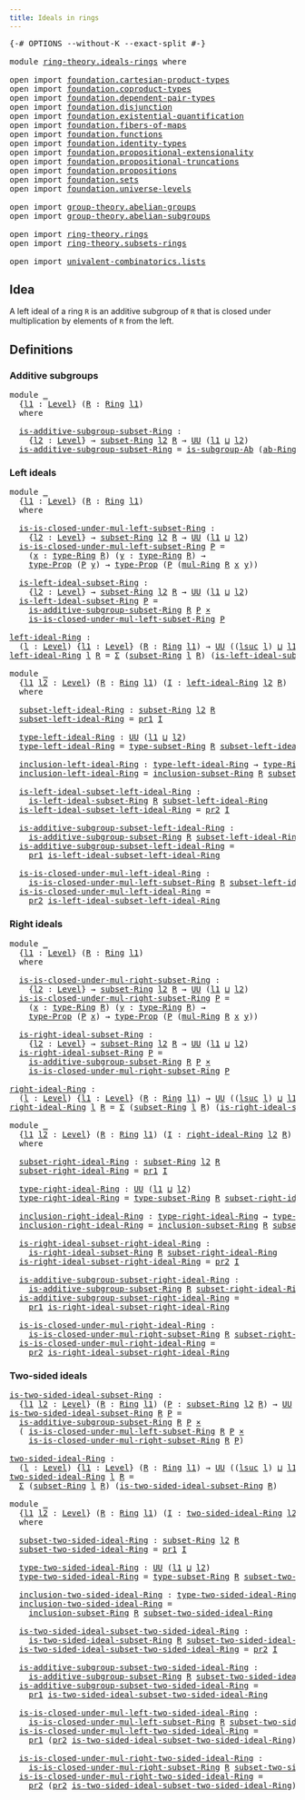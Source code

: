 ```yaml
---
title: Ideals in rings
---
```


<pre class="Agda"><a id="41" class="Symbol">{-#</a> <a id="45" class="Keyword">OPTIONS</a> <a id="53" class="Pragma">--without-K</a> <a id="65" class="Pragma">--exact-split</a> <a id="79" class="Symbol">#-}</a>

<a id="84" class="Keyword">module</a> <a id="91" href="ring-theory.ideals-rings.html" class="Module">ring-theory.ideals-rings</a> <a id="116" class="Keyword">where</a>

<a id="123" class="Keyword">open</a> <a id="128" class="Keyword">import</a> <a id="135" href="foundation.cartesian-product-types.html" class="Module">foundation.cartesian-product-types</a>
<a id="170" class="Keyword">open</a> <a id="175" class="Keyword">import</a> <a id="182" href="foundation.coproduct-types.html" class="Module">foundation.coproduct-types</a>
<a id="209" class="Keyword">open</a> <a id="214" class="Keyword">import</a> <a id="221" href="foundation.dependent-pair-types.html" class="Module">foundation.dependent-pair-types</a>
<a id="253" class="Keyword">open</a> <a id="258" class="Keyword">import</a> <a id="265" href="foundation.disjunction.html" class="Module">foundation.disjunction</a>
<a id="288" class="Keyword">open</a> <a id="293" class="Keyword">import</a> <a id="300" href="foundation.existential-quantification.html" class="Module">foundation.existential-quantification</a>
<a id="338" class="Keyword">open</a> <a id="343" class="Keyword">import</a> <a id="350" href="foundation.fibers-of-maps.html" class="Module">foundation.fibers-of-maps</a>
<a id="376" class="Keyword">open</a> <a id="381" class="Keyword">import</a> <a id="388" href="foundation.functions.html" class="Module">foundation.functions</a>
<a id="409" class="Keyword">open</a> <a id="414" class="Keyword">import</a> <a id="421" href="foundation.identity-types.html" class="Module">foundation.identity-types</a>
<a id="447" class="Keyword">open</a> <a id="452" class="Keyword">import</a> <a id="459" href="foundation.propositional-extensionality.html" class="Module">foundation.propositional-extensionality</a>
<a id="499" class="Keyword">open</a> <a id="504" class="Keyword">import</a> <a id="511" href="foundation.propositional-truncations.html" class="Module">foundation.propositional-truncations</a>
<a id="548" class="Keyword">open</a> <a id="553" class="Keyword">import</a> <a id="560" href="foundation.propositions.html" class="Module">foundation.propositions</a>
<a id="584" class="Keyword">open</a> <a id="589" class="Keyword">import</a> <a id="596" href="foundation.sets.html" class="Module">foundation.sets</a>
<a id="612" class="Keyword">open</a> <a id="617" class="Keyword">import</a> <a id="624" href="foundation.universe-levels.html" class="Module">foundation.universe-levels</a>

<a id="652" class="Keyword">open</a> <a id="657" class="Keyword">import</a> <a id="664" href="group-theory.abelian-groups.html" class="Module">group-theory.abelian-groups</a>
<a id="692" class="Keyword">open</a> <a id="697" class="Keyword">import</a> <a id="704" href="group-theory.abelian-subgroups.html" class="Module">group-theory.abelian-subgroups</a>

<a id="736" class="Keyword">open</a> <a id="741" class="Keyword">import</a> <a id="748" href="ring-theory.rings.html" class="Module">ring-theory.rings</a>
<a id="766" class="Keyword">open</a> <a id="771" class="Keyword">import</a> <a id="778" href="ring-theory.subsets-rings.html" class="Module">ring-theory.subsets-rings</a>

<a id="805" class="Keyword">open</a> <a id="810" class="Keyword">import</a> <a id="817" href="univalent-combinatorics.lists.html" class="Module">univalent-combinatorics.lists</a>
</pre>
## Idea

A left ideal of a ring `R` is an additive subgroup of `R` that is closed under multiplication by elements of `R` from the left.

## Definitions

### Additive subgroups

<pre class="Agda"><a id="1038" class="Keyword">module</a> <a id="1045" href="ring-theory.ideals-rings.html#1045" class="Module">_</a>
  <a id="1049" class="Symbol">{</a><a id="1050" href="ring-theory.ideals-rings.html#1050" class="Bound">l1</a> <a id="1053" class="Symbol">:</a> <a id="1055" href="Agda.Primitive.html#597" class="Postulate">Level</a><a id="1060" class="Symbol">}</a> <a id="1062" class="Symbol">(</a><a id="1063" href="ring-theory.ideals-rings.html#1063" class="Bound">R</a> <a id="1065" class="Symbol">:</a> <a id="1067" href="ring-theory.rings.html#2458" class="Function">Ring</a> <a id="1072" href="ring-theory.ideals-rings.html#1050" class="Bound">l1</a><a id="1074" class="Symbol">)</a>
  <a id="1078" class="Keyword">where</a>
  
  <a id="1089" href="ring-theory.ideals-rings.html#1089" class="Function">is-additive-subgroup-subset-Ring</a> <a id="1122" class="Symbol">:</a>
    <a id="1128" class="Symbol">{</a><a id="1129" href="ring-theory.ideals-rings.html#1129" class="Bound">l2</a> <a id="1132" class="Symbol">:</a> <a id="1134" href="Agda.Primitive.html#597" class="Postulate">Level</a><a id="1139" class="Symbol">}</a> <a id="1141" class="Symbol">→</a> <a id="1143" href="ring-theory.subsets-rings.html#597" class="Function">subset-Ring</a> <a id="1155" href="ring-theory.ideals-rings.html#1129" class="Bound">l2</a> <a id="1158" href="ring-theory.ideals-rings.html#1063" class="Bound">R</a> <a id="1160" class="Symbol">→</a> <a id="1162" href="foundation-core.universe-levels.html#222" class="Primitive">UU</a> <a id="1165" class="Symbol">(</a><a id="1166" href="ring-theory.ideals-rings.html#1050" class="Bound">l1</a> <a id="1169" href="Agda.Primitive.html#810" class="Primitive Operator">⊔</a> <a id="1171" href="ring-theory.ideals-rings.html#1129" class="Bound">l2</a><a id="1173" class="Symbol">)</a>
  <a id="1177" href="ring-theory.ideals-rings.html#1089" class="Function">is-additive-subgroup-subset-Ring</a> <a id="1210" class="Symbol">=</a> <a id="1212" href="group-theory.abelian-subgroups.html#3419" class="Function">is-subgroup-Ab</a> <a id="1227" class="Symbol">(</a><a id="1228" href="ring-theory.rings.html#2572" class="Function">ab-Ring</a> <a id="1236" href="ring-theory.ideals-rings.html#1063" class="Bound">R</a><a id="1237" class="Symbol">)</a>
</pre>
### Left ideals

<pre class="Agda"><a id="1269" class="Keyword">module</a> <a id="1276" href="ring-theory.ideals-rings.html#1276" class="Module">_</a>
  <a id="1280" class="Symbol">{</a><a id="1281" href="ring-theory.ideals-rings.html#1281" class="Bound">l1</a> <a id="1284" class="Symbol">:</a> <a id="1286" href="Agda.Primitive.html#597" class="Postulate">Level</a><a id="1291" class="Symbol">}</a> <a id="1293" class="Symbol">(</a><a id="1294" href="ring-theory.ideals-rings.html#1294" class="Bound">R</a> <a id="1296" class="Symbol">:</a> <a id="1298" href="ring-theory.rings.html#2458" class="Function">Ring</a> <a id="1303" href="ring-theory.ideals-rings.html#1281" class="Bound">l1</a><a id="1305" class="Symbol">)</a>
  <a id="1309" class="Keyword">where</a>
  
  <a id="1320" href="ring-theory.ideals-rings.html#1320" class="Function">is-is-closed-under-mul-left-subset-Ring</a> <a id="1360" class="Symbol">:</a>
    <a id="1366" class="Symbol">{</a><a id="1367" href="ring-theory.ideals-rings.html#1367" class="Bound">l2</a> <a id="1370" class="Symbol">:</a> <a id="1372" href="Agda.Primitive.html#597" class="Postulate">Level</a><a id="1377" class="Symbol">}</a> <a id="1379" class="Symbol">→</a> <a id="1381" href="ring-theory.subsets-rings.html#597" class="Function">subset-Ring</a> <a id="1393" href="ring-theory.ideals-rings.html#1367" class="Bound">l2</a> <a id="1396" href="ring-theory.ideals-rings.html#1294" class="Bound">R</a> <a id="1398" class="Symbol">→</a> <a id="1400" href="foundation-core.universe-levels.html#222" class="Primitive">UU</a> <a id="1403" class="Symbol">(</a><a id="1404" href="ring-theory.ideals-rings.html#1281" class="Bound">l1</a> <a id="1407" href="Agda.Primitive.html#810" class="Primitive Operator">⊔</a> <a id="1409" href="ring-theory.ideals-rings.html#1367" class="Bound">l2</a><a id="1411" class="Symbol">)</a>
  <a id="1415" href="ring-theory.ideals-rings.html#1320" class="Function">is-is-closed-under-mul-left-subset-Ring</a> <a id="1455" href="ring-theory.ideals-rings.html#1455" class="Bound">P</a> <a id="1457" class="Symbol">=</a>
    <a id="1463" class="Symbol">(</a><a id="1464" href="ring-theory.ideals-rings.html#1464" class="Bound">x</a> <a id="1466" class="Symbol">:</a> <a id="1468" href="ring-theory.rings.html#2715" class="Function">type-Ring</a> <a id="1478" href="ring-theory.ideals-rings.html#1294" class="Bound">R</a><a id="1479" class="Symbol">)</a> <a id="1481" class="Symbol">(</a><a id="1482" href="ring-theory.ideals-rings.html#1482" class="Bound">y</a> <a id="1484" class="Symbol">:</a> <a id="1486" href="ring-theory.rings.html#2715" class="Function">type-Ring</a> <a id="1496" href="ring-theory.ideals-rings.html#1294" class="Bound">R</a><a id="1497" class="Symbol">)</a> <a id="1499" class="Symbol">→</a>
    <a id="1505" href="foundation-core.propositions.html#1424" class="Function">type-Prop</a> <a id="1515" class="Symbol">(</a><a id="1516" href="ring-theory.ideals-rings.html#1455" class="Bound">P</a> <a id="1518" href="ring-theory.ideals-rings.html#1482" class="Bound">y</a><a id="1519" class="Symbol">)</a> <a id="1521" class="Symbol">→</a> <a id="1523" href="foundation-core.propositions.html#1424" class="Function">type-Prop</a> <a id="1533" class="Symbol">(</a><a id="1534" href="ring-theory.ideals-rings.html#1455" class="Bound">P</a> <a id="1536" class="Symbol">(</a><a id="1537" href="ring-theory.rings.html#6433" class="Function">mul-Ring</a> <a id="1546" href="ring-theory.ideals-rings.html#1294" class="Bound">R</a> <a id="1548" href="ring-theory.ideals-rings.html#1464" class="Bound">x</a> <a id="1550" href="ring-theory.ideals-rings.html#1482" class="Bound">y</a><a id="1551" class="Symbol">))</a>
  
  <a id="1559" href="ring-theory.ideals-rings.html#1559" class="Function">is-left-ideal-subset-Ring</a> <a id="1585" class="Symbol">:</a>
    <a id="1591" class="Symbol">{</a><a id="1592" href="ring-theory.ideals-rings.html#1592" class="Bound">l2</a> <a id="1595" class="Symbol">:</a> <a id="1597" href="Agda.Primitive.html#597" class="Postulate">Level</a><a id="1602" class="Symbol">}</a> <a id="1604" class="Symbol">→</a> <a id="1606" href="ring-theory.subsets-rings.html#597" class="Function">subset-Ring</a> <a id="1618" href="ring-theory.ideals-rings.html#1592" class="Bound">l2</a> <a id="1621" href="ring-theory.ideals-rings.html#1294" class="Bound">R</a> <a id="1623" class="Symbol">→</a> <a id="1625" href="foundation-core.universe-levels.html#222" class="Primitive">UU</a> <a id="1628" class="Symbol">(</a><a id="1629" href="ring-theory.ideals-rings.html#1281" class="Bound">l1</a> <a id="1632" href="Agda.Primitive.html#810" class="Primitive Operator">⊔</a> <a id="1634" href="ring-theory.ideals-rings.html#1592" class="Bound">l2</a><a id="1636" class="Symbol">)</a>
  <a id="1640" href="ring-theory.ideals-rings.html#1559" class="Function">is-left-ideal-subset-Ring</a> <a id="1666" href="ring-theory.ideals-rings.html#1666" class="Bound">P</a> <a id="1668" class="Symbol">=</a>
    <a id="1674" href="ring-theory.ideals-rings.html#1089" class="Function">is-additive-subgroup-subset-Ring</a> <a id="1707" href="ring-theory.ideals-rings.html#1294" class="Bound">R</a> <a id="1709" href="ring-theory.ideals-rings.html#1666" class="Bound">P</a> <a id="1711" href="foundation-core.cartesian-product-types.html#577" class="Function Operator">×</a>
    <a id="1717" href="ring-theory.ideals-rings.html#1320" class="Function">is-is-closed-under-mul-left-subset-Ring</a> <a id="1757" href="ring-theory.ideals-rings.html#1666" class="Bound">P</a>
  
<a id="left-ideal-Ring"></a><a id="1762" href="ring-theory.ideals-rings.html#1762" class="Function">left-ideal-Ring</a> <a id="1778" class="Symbol">:</a>
  <a id="1782" class="Symbol">(</a><a id="1783" href="ring-theory.ideals-rings.html#1783" class="Bound">l</a> <a id="1785" class="Symbol">:</a> <a id="1787" href="Agda.Primitive.html#597" class="Postulate">Level</a><a id="1792" class="Symbol">)</a> <a id="1794" class="Symbol">{</a><a id="1795" href="ring-theory.ideals-rings.html#1795" class="Bound">l1</a> <a id="1798" class="Symbol">:</a> <a id="1800" href="Agda.Primitive.html#597" class="Postulate">Level</a><a id="1805" class="Symbol">}</a> <a id="1807" class="Symbol">(</a><a id="1808" href="ring-theory.ideals-rings.html#1808" class="Bound">R</a> <a id="1810" class="Symbol">:</a> <a id="1812" href="ring-theory.rings.html#2458" class="Function">Ring</a> <a id="1817" href="ring-theory.ideals-rings.html#1795" class="Bound">l1</a><a id="1819" class="Symbol">)</a> <a id="1821" class="Symbol">→</a> <a id="1823" href="foundation-core.universe-levels.html#222" class="Primitive">UU</a> <a id="1826" class="Symbol">((</a><a id="1828" href="Agda.Primitive.html#780" class="Primitive">lsuc</a> <a id="1833" href="ring-theory.ideals-rings.html#1783" class="Bound">l</a><a id="1834" class="Symbol">)</a> <a id="1836" href="Agda.Primitive.html#810" class="Primitive Operator">⊔</a> <a id="1838" href="ring-theory.ideals-rings.html#1795" class="Bound">l1</a><a id="1840" class="Symbol">)</a>
<a id="1842" href="ring-theory.ideals-rings.html#1762" class="Function">left-ideal-Ring</a> <a id="1858" href="ring-theory.ideals-rings.html#1858" class="Bound">l</a> <a id="1860" href="ring-theory.ideals-rings.html#1860" class="Bound">R</a> <a id="1862" class="Symbol">=</a> <a id="1864" href="foundation-core.dependent-pair-types.html#502" class="Record">Σ</a> <a id="1866" class="Symbol">(</a><a id="1867" href="ring-theory.subsets-rings.html#597" class="Function">subset-Ring</a> <a id="1879" href="ring-theory.ideals-rings.html#1858" class="Bound">l</a> <a id="1881" href="ring-theory.ideals-rings.html#1860" class="Bound">R</a><a id="1882" class="Symbol">)</a> <a id="1884" class="Symbol">(</a><a id="1885" href="ring-theory.ideals-rings.html#1559" class="Function">is-left-ideal-subset-Ring</a> <a id="1911" href="ring-theory.ideals-rings.html#1860" class="Bound">R</a><a id="1912" class="Symbol">)</a>

<a id="1915" class="Keyword">module</a> <a id="1922" href="ring-theory.ideals-rings.html#1922" class="Module">_</a>
  <a id="1926" class="Symbol">{</a><a id="1927" href="ring-theory.ideals-rings.html#1927" class="Bound">l1</a> <a id="1930" href="ring-theory.ideals-rings.html#1930" class="Bound">l2</a> <a id="1933" class="Symbol">:</a> <a id="1935" href="Agda.Primitive.html#597" class="Postulate">Level</a><a id="1940" class="Symbol">}</a> <a id="1942" class="Symbol">(</a><a id="1943" href="ring-theory.ideals-rings.html#1943" class="Bound">R</a> <a id="1945" class="Symbol">:</a> <a id="1947" href="ring-theory.rings.html#2458" class="Function">Ring</a> <a id="1952" href="ring-theory.ideals-rings.html#1927" class="Bound">l1</a><a id="1954" class="Symbol">)</a> <a id="1956" class="Symbol">(</a><a id="1957" href="ring-theory.ideals-rings.html#1957" class="Bound">I</a> <a id="1959" class="Symbol">:</a> <a id="1961" href="ring-theory.ideals-rings.html#1762" class="Function">left-ideal-Ring</a> <a id="1977" href="ring-theory.ideals-rings.html#1930" class="Bound">l2</a> <a id="1980" href="ring-theory.ideals-rings.html#1943" class="Bound">R</a><a id="1981" class="Symbol">)</a>
  <a id="1985" class="Keyword">where</a>

  <a id="1994" href="ring-theory.ideals-rings.html#1994" class="Function">subset-left-ideal-Ring</a> <a id="2017" class="Symbol">:</a> <a id="2019" href="ring-theory.subsets-rings.html#597" class="Function">subset-Ring</a> <a id="2031" href="ring-theory.ideals-rings.html#1930" class="Bound">l2</a> <a id="2034" href="ring-theory.ideals-rings.html#1943" class="Bound">R</a>
  <a id="2038" href="ring-theory.ideals-rings.html#1994" class="Function">subset-left-ideal-Ring</a> <a id="2061" class="Symbol">=</a> <a id="2063" href="foundation-core.dependent-pair-types.html#592" class="Field">pr1</a> <a id="2067" href="ring-theory.ideals-rings.html#1957" class="Bound">I</a>

  <a id="2072" href="ring-theory.ideals-rings.html#2072" class="Function">type-left-ideal-Ring</a> <a id="2093" class="Symbol">:</a> <a id="2095" href="foundation-core.universe-levels.html#222" class="Primitive">UU</a> <a id="2098" class="Symbol">(</a><a id="2099" href="ring-theory.ideals-rings.html#1927" class="Bound">l1</a> <a id="2102" href="Agda.Primitive.html#810" class="Primitive Operator">⊔</a> <a id="2104" href="ring-theory.ideals-rings.html#1930" class="Bound">l2</a><a id="2106" class="Symbol">)</a>
  <a id="2110" href="ring-theory.ideals-rings.html#2072" class="Function">type-left-ideal-Ring</a> <a id="2131" class="Symbol">=</a> <a id="2133" href="ring-theory.subsets-rings.html#944" class="Function">type-subset-Ring</a> <a id="2150" href="ring-theory.ideals-rings.html#1943" class="Bound">R</a> <a id="2152" href="ring-theory.ideals-rings.html#1994" class="Function">subset-left-ideal-Ring</a>

  <a id="2178" href="ring-theory.ideals-rings.html#2178" class="Function">inclusion-left-ideal-Ring</a> <a id="2204" class="Symbol">:</a> <a id="2206" href="ring-theory.ideals-rings.html#2072" class="Function">type-left-ideal-Ring</a> <a id="2227" class="Symbol">→</a> <a id="2229" href="ring-theory.rings.html#2715" class="Function">type-Ring</a> <a id="2239" href="ring-theory.ideals-rings.html#1943" class="Bound">R</a>
  <a id="2243" href="ring-theory.ideals-rings.html#2178" class="Function">inclusion-left-ideal-Ring</a> <a id="2269" class="Symbol">=</a> <a id="2271" href="ring-theory.subsets-rings.html#1015" class="Function">inclusion-subset-Ring</a> <a id="2293" href="ring-theory.ideals-rings.html#1943" class="Bound">R</a> <a id="2295" href="ring-theory.ideals-rings.html#1994" class="Function">subset-left-ideal-Ring</a>

  <a id="2321" href="ring-theory.ideals-rings.html#2321" class="Function">is-left-ideal-subset-left-ideal-Ring</a> <a id="2358" class="Symbol">:</a>
    <a id="2364" href="ring-theory.ideals-rings.html#1559" class="Function">is-left-ideal-subset-Ring</a> <a id="2390" href="ring-theory.ideals-rings.html#1943" class="Bound">R</a> <a id="2392" href="ring-theory.ideals-rings.html#1994" class="Function">subset-left-ideal-Ring</a>
  <a id="2417" href="ring-theory.ideals-rings.html#2321" class="Function">is-left-ideal-subset-left-ideal-Ring</a> <a id="2454" class="Symbol">=</a> <a id="2456" href="foundation-core.dependent-pair-types.html#604" class="Field">pr2</a> <a id="2460" href="ring-theory.ideals-rings.html#1957" class="Bound">I</a>

  <a id="2465" href="ring-theory.ideals-rings.html#2465" class="Function">is-additive-subgroup-subset-left-ideal-Ring</a> <a id="2509" class="Symbol">:</a>
    <a id="2515" href="ring-theory.ideals-rings.html#1089" class="Function">is-additive-subgroup-subset-Ring</a> <a id="2548" href="ring-theory.ideals-rings.html#1943" class="Bound">R</a> <a id="2550" href="ring-theory.ideals-rings.html#1994" class="Function">subset-left-ideal-Ring</a>
  <a id="2575" href="ring-theory.ideals-rings.html#2465" class="Function">is-additive-subgroup-subset-left-ideal-Ring</a> <a id="2619" class="Symbol">=</a>
    <a id="2625" href="foundation-core.dependent-pair-types.html#592" class="Field">pr1</a> <a id="2629" href="ring-theory.ideals-rings.html#2321" class="Function">is-left-ideal-subset-left-ideal-Ring</a>

  <a id="2669" href="ring-theory.ideals-rings.html#2669" class="Function">is-is-closed-under-mul-left-ideal-Ring</a> <a id="2708" class="Symbol">:</a>
    <a id="2714" href="ring-theory.ideals-rings.html#1320" class="Function">is-is-closed-under-mul-left-subset-Ring</a> <a id="2754" href="ring-theory.ideals-rings.html#1943" class="Bound">R</a> <a id="2756" href="ring-theory.ideals-rings.html#1994" class="Function">subset-left-ideal-Ring</a>
  <a id="2781" href="ring-theory.ideals-rings.html#2669" class="Function">is-is-closed-under-mul-left-ideal-Ring</a> <a id="2820" class="Symbol">=</a>
    <a id="2826" href="foundation-core.dependent-pair-types.html#604" class="Field">pr2</a> <a id="2830" href="ring-theory.ideals-rings.html#2321" class="Function">is-left-ideal-subset-left-ideal-Ring</a>
</pre>
### Right ideals

<pre class="Agda"><a id="2898" class="Keyword">module</a> <a id="2905" href="ring-theory.ideals-rings.html#2905" class="Module">_</a>
  <a id="2909" class="Symbol">{</a><a id="2910" href="ring-theory.ideals-rings.html#2910" class="Bound">l1</a> <a id="2913" class="Symbol">:</a> <a id="2915" href="Agda.Primitive.html#597" class="Postulate">Level</a><a id="2920" class="Symbol">}</a> <a id="2922" class="Symbol">(</a><a id="2923" href="ring-theory.ideals-rings.html#2923" class="Bound">R</a> <a id="2925" class="Symbol">:</a> <a id="2927" href="ring-theory.rings.html#2458" class="Function">Ring</a> <a id="2932" href="ring-theory.ideals-rings.html#2910" class="Bound">l1</a><a id="2934" class="Symbol">)</a>
  <a id="2938" class="Keyword">where</a>
  
  <a id="2949" href="ring-theory.ideals-rings.html#2949" class="Function">is-is-closed-under-mul-right-subset-Ring</a> <a id="2990" class="Symbol">:</a>
    <a id="2996" class="Symbol">{</a><a id="2997" href="ring-theory.ideals-rings.html#2997" class="Bound">l2</a> <a id="3000" class="Symbol">:</a> <a id="3002" href="Agda.Primitive.html#597" class="Postulate">Level</a><a id="3007" class="Symbol">}</a> <a id="3009" class="Symbol">→</a> <a id="3011" href="ring-theory.subsets-rings.html#597" class="Function">subset-Ring</a> <a id="3023" href="ring-theory.ideals-rings.html#2997" class="Bound">l2</a> <a id="3026" href="ring-theory.ideals-rings.html#2923" class="Bound">R</a> <a id="3028" class="Symbol">→</a> <a id="3030" href="foundation-core.universe-levels.html#222" class="Primitive">UU</a> <a id="3033" class="Symbol">(</a><a id="3034" href="ring-theory.ideals-rings.html#2910" class="Bound">l1</a> <a id="3037" href="Agda.Primitive.html#810" class="Primitive Operator">⊔</a> <a id="3039" href="ring-theory.ideals-rings.html#2997" class="Bound">l2</a><a id="3041" class="Symbol">)</a>
  <a id="3045" href="ring-theory.ideals-rings.html#2949" class="Function">is-is-closed-under-mul-right-subset-Ring</a> <a id="3086" href="ring-theory.ideals-rings.html#3086" class="Bound">P</a> <a id="3088" class="Symbol">=</a>
    <a id="3094" class="Symbol">(</a><a id="3095" href="ring-theory.ideals-rings.html#3095" class="Bound">x</a> <a id="3097" class="Symbol">:</a> <a id="3099" href="ring-theory.rings.html#2715" class="Function">type-Ring</a> <a id="3109" href="ring-theory.ideals-rings.html#2923" class="Bound">R</a><a id="3110" class="Symbol">)</a> <a id="3112" class="Symbol">(</a><a id="3113" href="ring-theory.ideals-rings.html#3113" class="Bound">y</a> <a id="3115" class="Symbol">:</a> <a id="3117" href="ring-theory.rings.html#2715" class="Function">type-Ring</a> <a id="3127" href="ring-theory.ideals-rings.html#2923" class="Bound">R</a><a id="3128" class="Symbol">)</a> <a id="3130" class="Symbol">→</a>
    <a id="3136" href="foundation-core.propositions.html#1424" class="Function">type-Prop</a> <a id="3146" class="Symbol">(</a><a id="3147" href="ring-theory.ideals-rings.html#3086" class="Bound">P</a> <a id="3149" href="ring-theory.ideals-rings.html#3095" class="Bound">x</a><a id="3150" class="Symbol">)</a> <a id="3152" class="Symbol">→</a> <a id="3154" href="foundation-core.propositions.html#1424" class="Function">type-Prop</a> <a id="3164" class="Symbol">(</a><a id="3165" href="ring-theory.ideals-rings.html#3086" class="Bound">P</a> <a id="3167" class="Symbol">(</a><a id="3168" href="ring-theory.rings.html#6433" class="Function">mul-Ring</a> <a id="3177" href="ring-theory.ideals-rings.html#2923" class="Bound">R</a> <a id="3179" href="ring-theory.ideals-rings.html#3095" class="Bound">x</a> <a id="3181" href="ring-theory.ideals-rings.html#3113" class="Bound">y</a><a id="3182" class="Symbol">))</a>

  <a id="3188" href="ring-theory.ideals-rings.html#3188" class="Function">is-right-ideal-subset-Ring</a> <a id="3215" class="Symbol">:</a>
    <a id="3221" class="Symbol">{</a><a id="3222" href="ring-theory.ideals-rings.html#3222" class="Bound">l2</a> <a id="3225" class="Symbol">:</a> <a id="3227" href="Agda.Primitive.html#597" class="Postulate">Level</a><a id="3232" class="Symbol">}</a> <a id="3234" class="Symbol">→</a> <a id="3236" href="ring-theory.subsets-rings.html#597" class="Function">subset-Ring</a> <a id="3248" href="ring-theory.ideals-rings.html#3222" class="Bound">l2</a> <a id="3251" href="ring-theory.ideals-rings.html#2923" class="Bound">R</a> <a id="3253" class="Symbol">→</a> <a id="3255" href="foundation-core.universe-levels.html#222" class="Primitive">UU</a> <a id="3258" class="Symbol">(</a><a id="3259" href="ring-theory.ideals-rings.html#2910" class="Bound">l1</a> <a id="3262" href="Agda.Primitive.html#810" class="Primitive Operator">⊔</a> <a id="3264" href="ring-theory.ideals-rings.html#3222" class="Bound">l2</a><a id="3266" class="Symbol">)</a>
  <a id="3270" href="ring-theory.ideals-rings.html#3188" class="Function">is-right-ideal-subset-Ring</a> <a id="3297" href="ring-theory.ideals-rings.html#3297" class="Bound">P</a> <a id="3299" class="Symbol">=</a>
    <a id="3305" href="ring-theory.ideals-rings.html#1089" class="Function">is-additive-subgroup-subset-Ring</a> <a id="3338" href="ring-theory.ideals-rings.html#2923" class="Bound">R</a> <a id="3340" href="ring-theory.ideals-rings.html#3297" class="Bound">P</a> <a id="3342" href="foundation-core.cartesian-product-types.html#577" class="Function Operator">×</a>
    <a id="3348" href="ring-theory.ideals-rings.html#2949" class="Function">is-is-closed-under-mul-right-subset-Ring</a> <a id="3389" href="ring-theory.ideals-rings.html#3297" class="Bound">P</a>

<a id="right-ideal-Ring"></a><a id="3392" href="ring-theory.ideals-rings.html#3392" class="Function">right-ideal-Ring</a> <a id="3409" class="Symbol">:</a>
  <a id="3413" class="Symbol">(</a><a id="3414" href="ring-theory.ideals-rings.html#3414" class="Bound">l</a> <a id="3416" class="Symbol">:</a> <a id="3418" href="Agda.Primitive.html#597" class="Postulate">Level</a><a id="3423" class="Symbol">)</a> <a id="3425" class="Symbol">{</a><a id="3426" href="ring-theory.ideals-rings.html#3426" class="Bound">l1</a> <a id="3429" class="Symbol">:</a> <a id="3431" href="Agda.Primitive.html#597" class="Postulate">Level</a><a id="3436" class="Symbol">}</a> <a id="3438" class="Symbol">(</a><a id="3439" href="ring-theory.ideals-rings.html#3439" class="Bound">R</a> <a id="3441" class="Symbol">:</a> <a id="3443" href="ring-theory.rings.html#2458" class="Function">Ring</a> <a id="3448" href="ring-theory.ideals-rings.html#3426" class="Bound">l1</a><a id="3450" class="Symbol">)</a> <a id="3452" class="Symbol">→</a> <a id="3454" href="foundation-core.universe-levels.html#222" class="Primitive">UU</a> <a id="3457" class="Symbol">((</a><a id="3459" href="Agda.Primitive.html#780" class="Primitive">lsuc</a> <a id="3464" href="ring-theory.ideals-rings.html#3414" class="Bound">l</a><a id="3465" class="Symbol">)</a> <a id="3467" href="Agda.Primitive.html#810" class="Primitive Operator">⊔</a> <a id="3469" href="ring-theory.ideals-rings.html#3426" class="Bound">l1</a><a id="3471" class="Symbol">)</a>
<a id="3473" href="ring-theory.ideals-rings.html#3392" class="Function">right-ideal-Ring</a> <a id="3490" href="ring-theory.ideals-rings.html#3490" class="Bound">l</a> <a id="3492" href="ring-theory.ideals-rings.html#3492" class="Bound">R</a> <a id="3494" class="Symbol">=</a> <a id="3496" href="foundation-core.dependent-pair-types.html#502" class="Record">Σ</a> <a id="3498" class="Symbol">(</a><a id="3499" href="ring-theory.subsets-rings.html#597" class="Function">subset-Ring</a> <a id="3511" href="ring-theory.ideals-rings.html#3490" class="Bound">l</a> <a id="3513" href="ring-theory.ideals-rings.html#3492" class="Bound">R</a><a id="3514" class="Symbol">)</a> <a id="3516" class="Symbol">(</a><a id="3517" href="ring-theory.ideals-rings.html#3188" class="Function">is-right-ideal-subset-Ring</a> <a id="3544" href="ring-theory.ideals-rings.html#3492" class="Bound">R</a><a id="3545" class="Symbol">)</a>

<a id="3548" class="Keyword">module</a> <a id="3555" href="ring-theory.ideals-rings.html#3555" class="Module">_</a>
  <a id="3559" class="Symbol">{</a><a id="3560" href="ring-theory.ideals-rings.html#3560" class="Bound">l1</a> <a id="3563" href="ring-theory.ideals-rings.html#3563" class="Bound">l2</a> <a id="3566" class="Symbol">:</a> <a id="3568" href="Agda.Primitive.html#597" class="Postulate">Level</a><a id="3573" class="Symbol">}</a> <a id="3575" class="Symbol">(</a><a id="3576" href="ring-theory.ideals-rings.html#3576" class="Bound">R</a> <a id="3578" class="Symbol">:</a> <a id="3580" href="ring-theory.rings.html#2458" class="Function">Ring</a> <a id="3585" href="ring-theory.ideals-rings.html#3560" class="Bound">l1</a><a id="3587" class="Symbol">)</a> <a id="3589" class="Symbol">(</a><a id="3590" href="ring-theory.ideals-rings.html#3590" class="Bound">I</a> <a id="3592" class="Symbol">:</a> <a id="3594" href="ring-theory.ideals-rings.html#3392" class="Function">right-ideal-Ring</a> <a id="3611" href="ring-theory.ideals-rings.html#3563" class="Bound">l2</a> <a id="3614" href="ring-theory.ideals-rings.html#3576" class="Bound">R</a><a id="3615" class="Symbol">)</a>
  <a id="3619" class="Keyword">where</a>

  <a id="3628" href="ring-theory.ideals-rings.html#3628" class="Function">subset-right-ideal-Ring</a> <a id="3652" class="Symbol">:</a> <a id="3654" href="ring-theory.subsets-rings.html#597" class="Function">subset-Ring</a> <a id="3666" href="ring-theory.ideals-rings.html#3563" class="Bound">l2</a> <a id="3669" href="ring-theory.ideals-rings.html#3576" class="Bound">R</a>
  <a id="3673" href="ring-theory.ideals-rings.html#3628" class="Function">subset-right-ideal-Ring</a> <a id="3697" class="Symbol">=</a> <a id="3699" href="foundation-core.dependent-pair-types.html#592" class="Field">pr1</a> <a id="3703" href="ring-theory.ideals-rings.html#3590" class="Bound">I</a>

  <a id="3708" href="ring-theory.ideals-rings.html#3708" class="Function">type-right-ideal-Ring</a> <a id="3730" class="Symbol">:</a> <a id="3732" href="foundation-core.universe-levels.html#222" class="Primitive">UU</a> <a id="3735" class="Symbol">(</a><a id="3736" href="ring-theory.ideals-rings.html#3560" class="Bound">l1</a> <a id="3739" href="Agda.Primitive.html#810" class="Primitive Operator">⊔</a> <a id="3741" href="ring-theory.ideals-rings.html#3563" class="Bound">l2</a><a id="3743" class="Symbol">)</a>
  <a id="3747" href="ring-theory.ideals-rings.html#3708" class="Function">type-right-ideal-Ring</a> <a id="3769" class="Symbol">=</a> <a id="3771" href="ring-theory.subsets-rings.html#944" class="Function">type-subset-Ring</a> <a id="3788" href="ring-theory.ideals-rings.html#3576" class="Bound">R</a> <a id="3790" href="ring-theory.ideals-rings.html#3628" class="Function">subset-right-ideal-Ring</a>

  <a id="3817" href="ring-theory.ideals-rings.html#3817" class="Function">inclusion-right-ideal-Ring</a> <a id="3844" class="Symbol">:</a> <a id="3846" href="ring-theory.ideals-rings.html#3708" class="Function">type-right-ideal-Ring</a> <a id="3868" class="Symbol">→</a> <a id="3870" href="ring-theory.rings.html#2715" class="Function">type-Ring</a> <a id="3880" href="ring-theory.ideals-rings.html#3576" class="Bound">R</a>
  <a id="3884" href="ring-theory.ideals-rings.html#3817" class="Function">inclusion-right-ideal-Ring</a> <a id="3911" class="Symbol">=</a> <a id="3913" href="ring-theory.subsets-rings.html#1015" class="Function">inclusion-subset-Ring</a> <a id="3935" href="ring-theory.ideals-rings.html#3576" class="Bound">R</a> <a id="3937" href="ring-theory.ideals-rings.html#3628" class="Function">subset-right-ideal-Ring</a>

  <a id="3964" href="ring-theory.ideals-rings.html#3964" class="Function">is-right-ideal-subset-right-ideal-Ring</a> <a id="4003" class="Symbol">:</a>
    <a id="4009" href="ring-theory.ideals-rings.html#3188" class="Function">is-right-ideal-subset-Ring</a> <a id="4036" href="ring-theory.ideals-rings.html#3576" class="Bound">R</a> <a id="4038" href="ring-theory.ideals-rings.html#3628" class="Function">subset-right-ideal-Ring</a>
  <a id="4064" href="ring-theory.ideals-rings.html#3964" class="Function">is-right-ideal-subset-right-ideal-Ring</a> <a id="4103" class="Symbol">=</a> <a id="4105" href="foundation-core.dependent-pair-types.html#604" class="Field">pr2</a> <a id="4109" href="ring-theory.ideals-rings.html#3590" class="Bound">I</a>

  <a id="4114" href="ring-theory.ideals-rings.html#4114" class="Function">is-additive-subgroup-subset-right-ideal-Ring</a> <a id="4159" class="Symbol">:</a>
    <a id="4165" href="ring-theory.ideals-rings.html#1089" class="Function">is-additive-subgroup-subset-Ring</a> <a id="4198" href="ring-theory.ideals-rings.html#3576" class="Bound">R</a> <a id="4200" href="ring-theory.ideals-rings.html#3628" class="Function">subset-right-ideal-Ring</a>
  <a id="4226" href="ring-theory.ideals-rings.html#4114" class="Function">is-additive-subgroup-subset-right-ideal-Ring</a> <a id="4271" class="Symbol">=</a>
    <a id="4277" href="foundation-core.dependent-pair-types.html#592" class="Field">pr1</a> <a id="4281" href="ring-theory.ideals-rings.html#3964" class="Function">is-right-ideal-subset-right-ideal-Ring</a>

  <a id="4323" href="ring-theory.ideals-rings.html#4323" class="Function">is-is-closed-under-mul-right-ideal-Ring</a> <a id="4363" class="Symbol">:</a>
    <a id="4369" href="ring-theory.ideals-rings.html#2949" class="Function">is-is-closed-under-mul-right-subset-Ring</a> <a id="4410" href="ring-theory.ideals-rings.html#3576" class="Bound">R</a> <a id="4412" href="ring-theory.ideals-rings.html#3628" class="Function">subset-right-ideal-Ring</a>
  <a id="4438" href="ring-theory.ideals-rings.html#4323" class="Function">is-is-closed-under-mul-right-ideal-Ring</a> <a id="4478" class="Symbol">=</a>
    <a id="4484" href="foundation-core.dependent-pair-types.html#604" class="Field">pr2</a> <a id="4488" href="ring-theory.ideals-rings.html#3964" class="Function">is-right-ideal-subset-right-ideal-Ring</a>
</pre>
### Two-sided ideals

<pre class="Agda"><a id="is-two-sided-ideal-subset-Ring"></a><a id="4562" href="ring-theory.ideals-rings.html#4562" class="Function">is-two-sided-ideal-subset-Ring</a> <a id="4593" class="Symbol">:</a>
  <a id="4597" class="Symbol">{</a><a id="4598" href="ring-theory.ideals-rings.html#4598" class="Bound">l1</a> <a id="4601" href="ring-theory.ideals-rings.html#4601" class="Bound">l2</a> <a id="4604" class="Symbol">:</a> <a id="4606" href="Agda.Primitive.html#597" class="Postulate">Level</a><a id="4611" class="Symbol">}</a> <a id="4613" class="Symbol">(</a><a id="4614" href="ring-theory.ideals-rings.html#4614" class="Bound">R</a> <a id="4616" class="Symbol">:</a> <a id="4618" href="ring-theory.rings.html#2458" class="Function">Ring</a> <a id="4623" href="ring-theory.ideals-rings.html#4598" class="Bound">l1</a><a id="4625" class="Symbol">)</a> <a id="4627" class="Symbol">(</a><a id="4628" href="ring-theory.ideals-rings.html#4628" class="Bound">P</a> <a id="4630" class="Symbol">:</a> <a id="4632" href="ring-theory.subsets-rings.html#597" class="Function">subset-Ring</a> <a id="4644" href="ring-theory.ideals-rings.html#4601" class="Bound">l2</a> <a id="4647" href="ring-theory.ideals-rings.html#4614" class="Bound">R</a><a id="4648" class="Symbol">)</a> <a id="4650" class="Symbol">→</a> <a id="4652" href="foundation-core.universe-levels.html#222" class="Primitive">UU</a> <a id="4655" class="Symbol">(</a><a id="4656" href="ring-theory.ideals-rings.html#4598" class="Bound">l1</a> <a id="4659" href="Agda.Primitive.html#810" class="Primitive Operator">⊔</a> <a id="4661" href="ring-theory.ideals-rings.html#4601" class="Bound">l2</a><a id="4663" class="Symbol">)</a>
<a id="4665" href="ring-theory.ideals-rings.html#4562" class="Function">is-two-sided-ideal-subset-Ring</a> <a id="4696" href="ring-theory.ideals-rings.html#4696" class="Bound">R</a> <a id="4698" href="ring-theory.ideals-rings.html#4698" class="Bound">P</a> <a id="4700" class="Symbol">=</a>
  <a id="4704" href="ring-theory.ideals-rings.html#1089" class="Function">is-additive-subgroup-subset-Ring</a> <a id="4737" href="ring-theory.ideals-rings.html#4696" class="Bound">R</a> <a id="4739" href="ring-theory.ideals-rings.html#4698" class="Bound">P</a> <a id="4741" href="foundation-core.cartesian-product-types.html#577" class="Function Operator">×</a>
  <a id="4745" class="Symbol">(</a> <a id="4747" href="ring-theory.ideals-rings.html#1320" class="Function">is-is-closed-under-mul-left-subset-Ring</a> <a id="4787" href="ring-theory.ideals-rings.html#4696" class="Bound">R</a> <a id="4789" href="ring-theory.ideals-rings.html#4698" class="Bound">P</a> <a id="4791" href="foundation-core.cartesian-product-types.html#577" class="Function Operator">×</a>
    <a id="4797" href="ring-theory.ideals-rings.html#2949" class="Function">is-is-closed-under-mul-right-subset-Ring</a> <a id="4838" href="ring-theory.ideals-rings.html#4696" class="Bound">R</a> <a id="4840" href="ring-theory.ideals-rings.html#4698" class="Bound">P</a><a id="4841" class="Symbol">)</a>

<a id="two-sided-ideal-Ring"></a><a id="4844" href="ring-theory.ideals-rings.html#4844" class="Function">two-sided-ideal-Ring</a> <a id="4865" class="Symbol">:</a>
  <a id="4869" class="Symbol">(</a><a id="4870" href="ring-theory.ideals-rings.html#4870" class="Bound">l</a> <a id="4872" class="Symbol">:</a> <a id="4874" href="Agda.Primitive.html#597" class="Postulate">Level</a><a id="4879" class="Symbol">)</a> <a id="4881" class="Symbol">{</a><a id="4882" href="ring-theory.ideals-rings.html#4882" class="Bound">l1</a> <a id="4885" class="Symbol">:</a> <a id="4887" href="Agda.Primitive.html#597" class="Postulate">Level</a><a id="4892" class="Symbol">}</a> <a id="4894" class="Symbol">(</a><a id="4895" href="ring-theory.ideals-rings.html#4895" class="Bound">R</a> <a id="4897" class="Symbol">:</a> <a id="4899" href="ring-theory.rings.html#2458" class="Function">Ring</a> <a id="4904" href="ring-theory.ideals-rings.html#4882" class="Bound">l1</a><a id="4906" class="Symbol">)</a> <a id="4908" class="Symbol">→</a> <a id="4910" href="foundation-core.universe-levels.html#222" class="Primitive">UU</a> <a id="4913" class="Symbol">((</a><a id="4915" href="Agda.Primitive.html#780" class="Primitive">lsuc</a> <a id="4920" href="ring-theory.ideals-rings.html#4870" class="Bound">l</a><a id="4921" class="Symbol">)</a> <a id="4923" href="Agda.Primitive.html#810" class="Primitive Operator">⊔</a> <a id="4925" href="ring-theory.ideals-rings.html#4882" class="Bound">l1</a><a id="4927" class="Symbol">)</a>
<a id="4929" href="ring-theory.ideals-rings.html#4844" class="Function">two-sided-ideal-Ring</a> <a id="4950" href="ring-theory.ideals-rings.html#4950" class="Bound">l</a> <a id="4952" href="ring-theory.ideals-rings.html#4952" class="Bound">R</a> <a id="4954" class="Symbol">=</a>
  <a id="4958" href="foundation-core.dependent-pair-types.html#502" class="Record">Σ</a> <a id="4960" class="Symbol">(</a><a id="4961" href="ring-theory.subsets-rings.html#597" class="Function">subset-Ring</a> <a id="4973" href="ring-theory.ideals-rings.html#4950" class="Bound">l</a> <a id="4975" href="ring-theory.ideals-rings.html#4952" class="Bound">R</a><a id="4976" class="Symbol">)</a> <a id="4978" class="Symbol">(</a><a id="4979" href="ring-theory.ideals-rings.html#4562" class="Function">is-two-sided-ideal-subset-Ring</a> <a id="5010" href="ring-theory.ideals-rings.html#4952" class="Bound">R</a><a id="5011" class="Symbol">)</a>

<a id="5014" class="Keyword">module</a> <a id="5021" href="ring-theory.ideals-rings.html#5021" class="Module">_</a>
  <a id="5025" class="Symbol">{</a><a id="5026" href="ring-theory.ideals-rings.html#5026" class="Bound">l1</a> <a id="5029" href="ring-theory.ideals-rings.html#5029" class="Bound">l2</a> <a id="5032" class="Symbol">:</a> <a id="5034" href="Agda.Primitive.html#597" class="Postulate">Level</a><a id="5039" class="Symbol">}</a> <a id="5041" class="Symbol">(</a><a id="5042" href="ring-theory.ideals-rings.html#5042" class="Bound">R</a> <a id="5044" class="Symbol">:</a> <a id="5046" href="ring-theory.rings.html#2458" class="Function">Ring</a> <a id="5051" href="ring-theory.ideals-rings.html#5026" class="Bound">l1</a><a id="5053" class="Symbol">)</a> <a id="5055" class="Symbol">(</a><a id="5056" href="ring-theory.ideals-rings.html#5056" class="Bound">I</a> <a id="5058" class="Symbol">:</a> <a id="5060" href="ring-theory.ideals-rings.html#4844" class="Function">two-sided-ideal-Ring</a> <a id="5081" href="ring-theory.ideals-rings.html#5029" class="Bound">l2</a> <a id="5084" href="ring-theory.ideals-rings.html#5042" class="Bound">R</a><a id="5085" class="Symbol">)</a>
  <a id="5089" class="Keyword">where</a>

  <a id="5098" href="ring-theory.ideals-rings.html#5098" class="Function">subset-two-sided-ideal-Ring</a> <a id="5126" class="Symbol">:</a> <a id="5128" href="ring-theory.subsets-rings.html#597" class="Function">subset-Ring</a> <a id="5140" href="ring-theory.ideals-rings.html#5029" class="Bound">l2</a> <a id="5143" href="ring-theory.ideals-rings.html#5042" class="Bound">R</a>
  <a id="5147" href="ring-theory.ideals-rings.html#5098" class="Function">subset-two-sided-ideal-Ring</a> <a id="5175" class="Symbol">=</a> <a id="5177" href="foundation-core.dependent-pair-types.html#592" class="Field">pr1</a> <a id="5181" href="ring-theory.ideals-rings.html#5056" class="Bound">I</a>

  <a id="5186" href="ring-theory.ideals-rings.html#5186" class="Function">type-two-sided-ideal-Ring</a> <a id="5212" class="Symbol">:</a> <a id="5214" href="foundation-core.universe-levels.html#222" class="Primitive">UU</a> <a id="5217" class="Symbol">(</a><a id="5218" href="ring-theory.ideals-rings.html#5026" class="Bound">l1</a> <a id="5221" href="Agda.Primitive.html#810" class="Primitive Operator">⊔</a> <a id="5223" href="ring-theory.ideals-rings.html#5029" class="Bound">l2</a><a id="5225" class="Symbol">)</a>
  <a id="5229" href="ring-theory.ideals-rings.html#5186" class="Function">type-two-sided-ideal-Ring</a> <a id="5255" class="Symbol">=</a> <a id="5257" href="ring-theory.subsets-rings.html#944" class="Function">type-subset-Ring</a> <a id="5274" href="ring-theory.ideals-rings.html#5042" class="Bound">R</a> <a id="5276" href="ring-theory.ideals-rings.html#5098" class="Function">subset-two-sided-ideal-Ring</a>

  <a id="5307" href="ring-theory.ideals-rings.html#5307" class="Function">inclusion-two-sided-ideal-Ring</a> <a id="5338" class="Symbol">:</a> <a id="5340" href="ring-theory.ideals-rings.html#5186" class="Function">type-two-sided-ideal-Ring</a> <a id="5366" class="Symbol">→</a> <a id="5368" href="ring-theory.rings.html#2715" class="Function">type-Ring</a> <a id="5378" href="ring-theory.ideals-rings.html#5042" class="Bound">R</a>
  <a id="5382" href="ring-theory.ideals-rings.html#5307" class="Function">inclusion-two-sided-ideal-Ring</a> <a id="5413" class="Symbol">=</a>
    <a id="5419" href="ring-theory.subsets-rings.html#1015" class="Function">inclusion-subset-Ring</a> <a id="5441" href="ring-theory.ideals-rings.html#5042" class="Bound">R</a> <a id="5443" href="ring-theory.ideals-rings.html#5098" class="Function">subset-two-sided-ideal-Ring</a>

  <a id="5474" href="ring-theory.ideals-rings.html#5474" class="Function">is-two-sided-ideal-subset-two-sided-ideal-Ring</a> <a id="5521" class="Symbol">:</a>
    <a id="5527" href="ring-theory.ideals-rings.html#4562" class="Function">is-two-sided-ideal-subset-Ring</a> <a id="5558" href="ring-theory.ideals-rings.html#5042" class="Bound">R</a> <a id="5560" href="ring-theory.ideals-rings.html#5098" class="Function">subset-two-sided-ideal-Ring</a>
  <a id="5590" href="ring-theory.ideals-rings.html#5474" class="Function">is-two-sided-ideal-subset-two-sided-ideal-Ring</a> <a id="5637" class="Symbol">=</a> <a id="5639" href="foundation-core.dependent-pair-types.html#604" class="Field">pr2</a> <a id="5643" href="ring-theory.ideals-rings.html#5056" class="Bound">I</a>

  <a id="5648" href="ring-theory.ideals-rings.html#5648" class="Function">is-additive-subgroup-subset-two-sided-ideal-Ring</a> <a id="5697" class="Symbol">:</a>
    <a id="5703" href="ring-theory.ideals-rings.html#1089" class="Function">is-additive-subgroup-subset-Ring</a> <a id="5736" href="ring-theory.ideals-rings.html#5042" class="Bound">R</a> <a id="5738" href="ring-theory.ideals-rings.html#5098" class="Function">subset-two-sided-ideal-Ring</a>
  <a id="5768" href="ring-theory.ideals-rings.html#5648" class="Function">is-additive-subgroup-subset-two-sided-ideal-Ring</a> <a id="5817" class="Symbol">=</a>
    <a id="5823" href="foundation-core.dependent-pair-types.html#592" class="Field">pr1</a> <a id="5827" href="ring-theory.ideals-rings.html#5474" class="Function">is-two-sided-ideal-subset-two-sided-ideal-Ring</a>

  <a id="5877" href="ring-theory.ideals-rings.html#5877" class="Function">is-is-closed-under-mul-left-two-sided-ideal-Ring</a> <a id="5926" class="Symbol">:</a>
    <a id="5932" href="ring-theory.ideals-rings.html#1320" class="Function">is-is-closed-under-mul-left-subset-Ring</a> <a id="5972" href="ring-theory.ideals-rings.html#5042" class="Bound">R</a> <a id="5974" href="ring-theory.ideals-rings.html#5098" class="Function">subset-two-sided-ideal-Ring</a>
  <a id="6004" href="ring-theory.ideals-rings.html#5877" class="Function">is-is-closed-under-mul-left-two-sided-ideal-Ring</a> <a id="6053" class="Symbol">=</a>
    <a id="6059" href="foundation-core.dependent-pair-types.html#592" class="Field">pr1</a> <a id="6063" class="Symbol">(</a><a id="6064" href="foundation-core.dependent-pair-types.html#604" class="Field">pr2</a> <a id="6068" href="ring-theory.ideals-rings.html#5474" class="Function">is-two-sided-ideal-subset-two-sided-ideal-Ring</a><a id="6114" class="Symbol">)</a>

  <a id="6119" href="ring-theory.ideals-rings.html#6119" class="Function">is-is-closed-under-mul-right-two-sided-ideal-Ring</a> <a id="6169" class="Symbol">:</a>
    <a id="6175" href="ring-theory.ideals-rings.html#2949" class="Function">is-is-closed-under-mul-right-subset-Ring</a> <a id="6216" href="ring-theory.ideals-rings.html#5042" class="Bound">R</a> <a id="6218" href="ring-theory.ideals-rings.html#5098" class="Function">subset-two-sided-ideal-Ring</a>
  <a id="6248" href="ring-theory.ideals-rings.html#6119" class="Function">is-is-closed-under-mul-right-two-sided-ideal-Ring</a> <a id="6298" class="Symbol">=</a>
    <a id="6304" href="foundation-core.dependent-pair-types.html#604" class="Field">pr2</a> <a id="6308" class="Symbol">(</a><a id="6309" href="foundation-core.dependent-pair-types.html#604" class="Field">pr2</a> <a id="6313" href="ring-theory.ideals-rings.html#5474" class="Function">is-two-sided-ideal-subset-two-sided-ideal-Ring</a><a id="6359" class="Symbol">)</a>
</pre>
